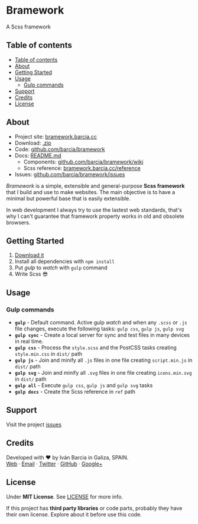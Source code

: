 # Bramework
A Scss framework


## Table of contents
<!-- TOC depthFrom:2 depthTo:6 withLinks:1 updateOnSave:1 orderedList:0 -->

- [Table of contents](#table-of-contents)
- [About](#about)
- [Getting Started](#getting-started)
- [Usage](#usage)
  - [Gulp commands](#gulp-commands)
- [Support](#support)
- [Credits](#credits)
- [License](#license)

<!-- /TOC -->

## About

* Project site: [bramework.barcia.cc](https://bramework.barcia.cc)
* Download: [.zip](https://github.com/barcia/bramework/archive/master.zip)
* Code: [github.com/barcia/bramework](https://github.com/barcia/bramework)
* Docs: [README.md](https://github.com/barcia/swibe/blob/master/README.md)
  * Components: [github.com/barcia/bramework/wiki](https://github.com/barcia/bramework/wiki)
  * Scss reference: [bramework.barcia.cc/reference](https://bramework.barcia.cc/reference)
* Issues: [github.com/barcia/bramework/issues](https://github.com/barcia/bramework/issues)

*Bramework* is a simple, extensible and general-purpose **Scss framework** that I build and use to make websites. The main objective is to have a minimal but powerful base that is easily extensible.

In web development I always try to use the lastest web standards, that's why I can't guarantee that framework property works in old and obsolete browsers.



## Getting Started

1. [Download it](https://github.com/barcia/bramework/archive/master.zip)
2. Install all dependencies with `npm install`
3. Put *gulp* to *watch* with `gulp` command
4. Write Scss :sunglasses:



## Usage

### Gulp commands

* **`gulp`** - Default command. Active gulp *watch* and when any `.scss` or `.js` file changes, execute the following tasks: `gulp css`, `gulp js`, `gulp svg`
* **`gulp sync`** - Create a local server for sync and test files in many devices in real time.
* **`gulp css`** - Process the `style.scss` and the PostCSS tasks creating `style.min.css` in `dist/` path
* **`gulp js`** - Join and minify all `.js` files in one file creating `script.min.js` in `dist/` path
* **`gulp svg`** - Join and minify all `.svg` files in one file creating `icons.min.svg` in `dist/` path
* **`gulp all`** - Execute `gulp css`, `gulp js` and `gulp svg` tasks
* **`gulp docs`** - Create the Scss reference in `ref` path



## Support
Visit the project [issues](https://github.com/barcia/bramework/issues)



## Credits
Developed with ❤ by Iván Barcia in Galiza, SPAIN.   
[Web](https://barcia.cc) · [Email](mailto:ivan@barcia.cc) · [Twitter](http://www.twitter.com/bartzia) · [GitHub](http://www.github.com/barcia) · [Google+](https://plus.google.com/+IvanBarcia)



## License
Under **MIT License**. See [LICENSE](https://github.com/barcia/bramework/blob/master/LICENSE) for more info.

If this project has **third party libraries** or code parts, probably they have their own license. Explore about it before use this code.
